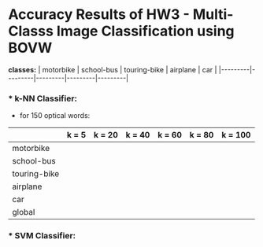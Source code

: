 # Accuracy Results of HW3 - Multi-Classs Image Classification using BOVW

**classes:**
|  motorbike  | school-bus  | touring-bike  | airplane  | car  |
|---------|---------|---------|---------|---------|


### * k-NN Classifier:

* for 150 optical words:

|               |  k = 5  | k = 20  | k = 40  | k = 60  | k = 80  | k = 100 |
|---------------|---------|---------|---------|---------|---------|---------|
| motorbike     |         |         |         |         |         |         |
| school-bus    |         |         |         |         |         |         |
| touring-bike  |         |         |         |         |         |         |
| airplane      |         |         |         |         |         |         |
| car           |         |         |         |         |         |         |
| global        |         |         |         |         |         |         | 






### * SVM Classifier: